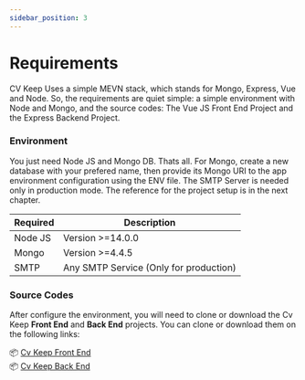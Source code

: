 ```yaml
---
sidebar_position: 3
---
```


# Requirements

CV Keep Uses a simple MEVN stack, which stands for Mongo, Express, Vue and Node. So, the requirements are quiet simple: a simple environment with Node and Mongo, and the source codes: The Vue JS Front End Project and the Express Backend Project.

### Environment

You just need Node JS and Mongo DB. Thats all. For Mongo, create a new database with your prefered name, then provide its Mongo URI to the app environment configuration using the ENV file. The SMTP Server is needed only in production mode. The reference for the project setup is in the next chapter. 

|Required|Description|
|---|---|
|Node JS| Version >=14.0.0|
|Mongo| Version >=4.4.5|
|SMTP|Any SMTP Service (Only for production)|

### Source Codes

After configure the environment, you will need to clone or download the Cv Keep **Front End** and **Back End** projects. You can clone or download them on the following links:

📦 [Cv Keep Front End](https://github.com/Cv-Keep/cvkeep-frontend)  
📦 [Cv Keep Back End](https://github.com/Cv-Keep/cvkeep-backend)